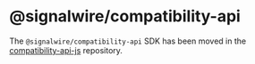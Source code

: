 # @signalwire/compatibility-api

The `@signalwire/compatibility-api` SDK has been moved in the [compatibility-api-js](https://github.com/signalwire/compatibility-api-js) repository.
